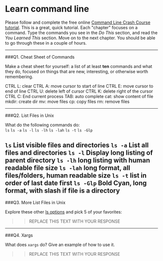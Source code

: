 # Learn command line

Please follow and complete the free online [Command Line Crash Course
tutorial](http://cli.learncodethehardway.org/book/). This is a great,
quick tutorial. Each "chapter" focuses on a command. Type the commands
you see in the _Do This_ section, and read the _You Learned This_
section. Move on to the next chapter. You should be able to go through
these in a couple of hours.

---

###Q1.  Cheat Sheet of Commands  

Make a cheat sheet for yourself: a list of at least **ten** commands and what they do, focused on things that are new, interesting, or otherwise worth remembering.

CTRL L: clear
CTRL A: move cursor to start of line
CTRL E: move cursor to end of line
CTRL U: delete left of cursor
CTRL K: delete right of the cursor
CTRL C: End current process
TAB: auto complete
cat: show content of file
mkdir: create dir
mv: move files
cp: copy files
rm: remove files



---

###Q2.  List Files in Unix   

What do the following commands do:  
`ls`
`ls -a`
`ls -l`
`ls -lh`
`ls -lah`
`ls -t`
`ls -Glp`

`ls`  List visible files and directories
`ls -a`  List all files and directories
`ls -l`  Display long listing of parent directory
`ls -lh`  long listing with human readable file size
`ls -lah`  long format, all files/folders, human readable size
`ls -t`  list in order of last date first
`ls -Glp`  Bold Cyan, long format, with slash if file is a directory
---

###Q3.  More List Files in Unix  

Explore these other [ls options](http://www.techonthenet.com/unix/basic/ls.php) and pick 5 of your favorites:

> > REPLACE THIS TEXT WITH YOUR RESPONSE

---

###Q4.  Xargs   

What does `xargs` do? Give an example of how to use it.

> > REPLACE THIS TEXT WITH YOUR RESPONSE

 

